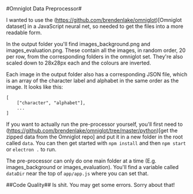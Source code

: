 #Omniglot Data Preprocessor#

I wanted to use the (https://github.com/brendenlake/omniglot)[Omniglot dataset] in a JavaScript neural net, so needed to get the files into a more readable form.

In the output folder you'll find images_background.png and images_evaluation.png. These contain all the images, in random order, 20 per row, from the corresponding folders in the omniglot set. They're also scaled down to 28x28px each and the colours are inverted.

Each image in the output folder also has a corresponding JSON file, which is an array of the character label and alphabet in the same order as the image. It looks like this:

    [
        ["character", "alphabet"],
        ...
    ]

If you want to actually run the pre-processor yourself, you'll first need to (https://github.com/brendenlake/omniglot/tree/master/python)[get the zipped data from the Omniglot repo] and put it in a new folder in the root called `data`. You can then get started with `npm install` and then `npm start` or `electron .` to run.

The pre-processor can only do one main folder at a time (E.g. images_background or images_evaluation). You'll find a variable called `dataDir` near the top of `app/app.js` where you can set that.

##Code Quality##
Is shit. You may get some errors. Sorry about that!